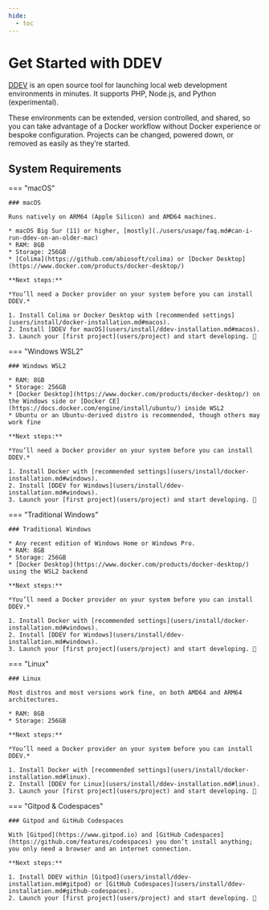 ```yaml
---
hide:
  - toc
---
```


# Get Started with DDEV

[DDEV](https://github.com/ddev/ddev) is an open source tool for launching local web development environments in minutes. It supports PHP, Node.js, and Python (experimental).

These environments can be extended, version controlled, and shared, so you can take advantage of a Docker workflow without Docker experience or bespoke configuration. Projects can be changed, powered down, or removed as easily as they’re started.

## System Requirements

=== "macOS"

    ### macOS

    Runs natively on ARM64 (Apple Silicon) and AMD64 machines.

    * macOS Big Sur (11) or higher, [mostly](./users/usage/faq.md#can-i-run-ddev-on-an-older-mac)
    * RAM: 8GB
    * Storage: 256GB
    * [Colima](https://github.com/abiosoft/colima) or [Docker Desktop](https://www.docker.com/products/docker-desktop/)

    **Next steps:**

    *You’ll need a Docker provider on your system before you can install DDEV.*
    
    1. Install Colima or Docker Desktop with [recommended settings](users/install/docker-installation.md#macos).
    2. Install [DDEV for macOS](users/install/ddev-installation.md#macos).
    3. Launch your [first project](users/project) and start developing. 🚀

=== "Windows WSL2"

    ### Windows WSL2

    * RAM: 8GB
    * Storage: 256GB
    * [Docker Desktop](https://www.docker.com/products/docker-desktop/) on the Windows side or [Docker CE](https://docs.docker.com/engine/install/ubuntu/) inside WSL2
    * Ubuntu or an Ubuntu-derived distro is recommended, though others may work fine

    **Next steps:**

    *You’ll need a Docker provider on your system before you can install DDEV.*
    
    1. Install Docker with [recommended settings](users/install/docker-installation.md#windows).
    2. Install [DDEV for Windows](users/install/ddev-installation.md#windows).
    3. Launch your [first project](users/project) and start developing. 🚀

=== "Traditional Windows"

    ### Traditional Windows

    * Any recent edition of Windows Home or Windows Pro.
    * RAM: 8GB
    * Storage: 256GB
    * [Docker Desktop](https://www.docker.com/products/docker-desktop/) using the WSL2 backend

    **Next steps:**

    *You’ll need a Docker provider on your system before you can install DDEV.*
    
    1. Install Docker with [recommended settings](users/install/docker-installation.md#windows).
    2. Install [DDEV for Windows](users/install/ddev-installation.md#windows).
    3. Launch your [first project](users/project) and start developing. 🚀

=== "Linux"

    ### Linux

    Most distros and most versions work fine, on both AMD64 and ARM64 architectures.

    * RAM: 8GB
    * Storage: 256GB

    **Next steps:**

    *You’ll need a Docker provider on your system before you can install DDEV.*
    
    1. Install Docker with [recommended settings](users/install/docker-installation.md#linux).
    2. Install [DDEV for Linux](users/install/ddev-installation.md#linux).
    3. Launch your [first project](users/project) and start developing. 🚀

=== "Gitpod & Codespaces"

    ### Gitpod and GitHub Codespaces

    With [Gitpod](https://www.gitpod.io) and [GitHub Codespaces](https://github.com/features/codespaces) you don’t install anything; you only need a browser and an internet connection.

    **Next steps:**

    1. Install DDEV within [Gitpod](users/install/ddev-installation.md#gitpod) or [GitHub Codespaces](users/install/ddev-installation.md#github-codespaces).
    2. Launch your [first project](users/project) and start developing. 🚀
